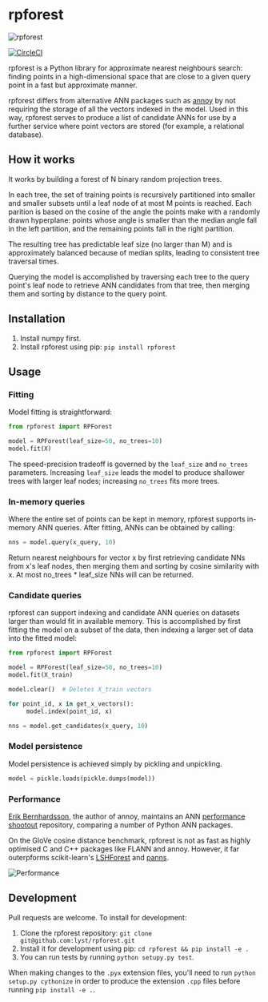 # rpforest

![rpforest](https://raw.githubusercontent.com/lyst/rpforest/master/rpforest.jpg)

[![CircleCI](https://circleci.com/gh/lyst/rpforest/tree/master.svg?style=svg&circle-token=6ab982f5b17307152e1f3b42b00b8ecc074a764d)](https://circleci.com/gh/lyst/rpforest/tree/master)

rpforest is a Python library for approximate nearest neighbours search: finding points in a high-dimensional space that are close to a given query point in a fast but approximate manner.

rpforest differs from alternative ANN packages such as [annoy](https://github.com/spotify/annoy) by not requiring the storage of all the vectors indexed in the model. Used in this way, rpforest serves to produce a list of candidate ANNs for use by a further service where point vectors are stored (for example, a relational database).

## How it works

It works by building a forest of N binary random projection trees.

In each tree, the set of training points is recursively partitioned into smaller and smaller subsets until a leaf node of at most M points is reached. Each parition is based on the cosine of the angle the points make with a randomly drawn hyperplane: points whose angle is smaller than the median angle fall in the left partition, and the remaining points fall in the right partition.

The resulting tree has predictable leaf size (no larger than M) and is approximately balanced because of median splits, leading to consistent tree traversal times.

Querying the model is accomplished by traversing each tree to the query point's leaf node to retrieve ANN candidates from that tree, then merging them and sorting by distance to the query point.

## Installation

1. Install numpy first.
2. Install rpforest using pip: `pip install rpforest`

## Usage

### Fitting

Model fitting is straightforward:

```python
from rpforest import RPForest

model = RPForest(leaf_size=50, no_trees=10)
model.fit(X)
```

The speed-precision tradeoff is governed by the `leaf_size` and `no_trees` parameters. Increasing `leaf_size` leads the model to produce shallower trees with larger leaf nodes; increasing `no_trees` fits more trees.

### In-memory queries

Where the entire set of points can be kept in memory, rpforest supports in-memory ANN queries. After fitting, ANNs can be obtained by calling:

```python
nns = model.query(x_query, 10)
```

Return nearest neighbours for vector x by first retrieving candidate NNs from x's leaf nodes, then merging them and sorting by cosine similarity with x. At most no_trees \* leaf_size NNs will can be returned.

### Candidate queries

rpforest can support indexing and candidate ANN queries on datasets larger than would fit in available memory. This is accomplished by first fitting the model on a subset of the data, then indexing a larger set of data into the fitted model:

```python
from rpforest import RPForest

model = RPForest(leaf_size=50, no_trees=10)
model.fit(X_train)

model.clear()  # Deletes X_train vectors

for point_id, x in get_x_vectors():
     model.index(point_id, x)

nns = model.get_candidates(x_query, 10)
```

### Model persistence

Model persistence is achieved simply by pickling and unpickling.

```python
model = pickle.loads(pickle.dumps(model))
```

### Performance

[Erik Bernhardsson](https://twitter.com/fulhack), the author of annoy, maintains an ANN [performance shootout](https://github.com/erikbern/ann-benchmarks) repository, comparing a number of Python ANN packages.

On the GloVe cosine distance benchmark, rpforest is not as fast as highly optimised C and C++ packages like FLANN and annoy. However, it far outerpforms scikit-learn's [LSHForest](http://scikit-learn.org/stable/modules/generated/sklearn.neighbors.LSHForest.html) and [panns](https://github.com/ryanrhymes/panns).

![Performance](https://raw.githubusercontent.com/lyst/rpforest/master/glove.png)

## Development

Pull requests are welcome. To install for development:

1. Clone the rpforest repository: `git clone git@github.com:lyst/rpforest.git`
2. Install it for development using pip: `cd rpforest && pip install -e .`
3. You can run tests by running `python setupy.py test`.

When making changes to the `.pyx` extension files, you'll need to run `python setup.py cythonize` in order to produce the extension `.cpp` files before running `pip install -e .`.
